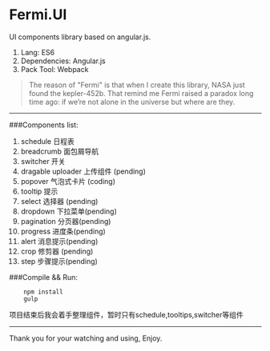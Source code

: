 # Fermi.UI

UI components library based on angular.js.


1. Lang: ES6 
2. Dependencies: Angular.js
3. Pack Tool: Webpack

> The reason of "Fermi" is that when I create this library, NASA just found the kepler-452b. That remind me Fermi raised a paradox long time ago: if we’re not alone in the universe but where are they.

-------------------
###Components list:
1. schedule 日程表
2. breadcrumb 面包屑导航
3. switcher 开关
4. dragable uploader 上传组件 (pending)
5. popover 气泡式卡片 (coding)
6. tooltip 提示
7. select 选择器 (pending)
8. dropdown 下拉菜单(pending)
9. pagination 分页器(pending)
10. progress 进度条(pending)
11. alert 消息提示(pending)
12. crop 修剪器 (pending)
13. step 步骤提示(pending)

###Compile && Run:
```
    npm install
    gulp
```

项目结束后我会着手整理组件，暂时只有schedule,tooltips,switcher等组件

---------
Thank you for your watching and using, Enjoy.
